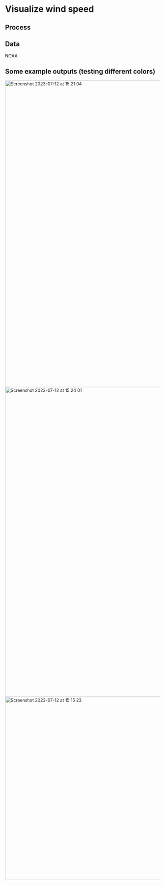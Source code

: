 # Visualize wind speed

## Process

## Data
NOAA

## Some example outputs (testing different colors)
<img width="994" alt="Screenshot 2023-07-12 at 15 21 04" src="https://github.com/jhjanicki/process_wind_data/assets/6565011/c751b698-d351-4b6c-87f4-a2e74687f989">
<img width="1005" alt="Screenshot 2023-07-12 at 15 24 01" src="https://github.com/jhjanicki/process_wind_data/assets/6565011/e70991f9-89c6-47bd-9918-e9ade85c2de5">
<img width="594" alt="Screenshot 2023-07-12 at 15 15 23" src="https://github.com/jhjanicki/process_wind_data/assets/6565011/7f4a575f-cdb3-43f7-98ab-2468f0da0e39">
